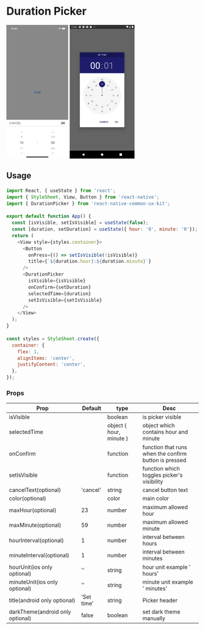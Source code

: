 # Duration Picker

<!-- ![logo](./screenshots/ios.png){: width=10px } -->
<img src="./screenshots/ios.png" height="350" >
<img src="./screenshots/android.png" height="350" >

## Usage

```javascript
import React, { useState } from 'react';
import { StyleSheet, View, Button } from 'react-native';
import { DurationPicker } from 'react-native-common-ux-kit';

export default function App() {
  const [isVisible, setIsVisible] = useState(false);
  const [duration, setDuration] = useState({ hour: '0', minute: '0'});
  return (
    <View style={styles.container}>
      <Button
        onPress={() => setIsVisible(!isVisible)}
        title={`${duration.hour}:${duration.minute}`}
      />
      <DurationPicker
        isVisible={isVisible}
        onConfirm={setDuration}
        selectedTime={duration}
        setIsVisible={setIsVisible}
      />
    </View>
  );
}

const styles = StyleSheet.create({
  container: {
    flex: 1,
    alignItems: 'center',
    justifyContent: 'center',
  },
});
```

### Props

| Prop                        | Default | type     | Desc                                                                                                               |
| --------------------------- | ------- | -------- | ------------------------------------------------------------------------------------------------------------------ |
| isVisible                   |    | boolean | is picker visible  |
| selectedTime                |    | object { hour, minute }   | object which contains hour and minute|
| onConfirm |   | function | function that runs when the confirm button is pressed
| setIsVisible |   | function | function which toggles picker's visibility
| cancelText(optional) | 'cancel'  | string   | cancel button text |
| color(optional) | | color | main color |
| maxHour(optional) | 23 | number | maximum allowed hour |
| maxMinute(optional) | 59 | number | maximum allowed minute |
| hourInterval(optional) | 1 | number | interval between hours |
| minuteInterval(optional) | 1 | number | interval between minutes |
| hourUnit(ios only optional) | '' | string | hour unit example ' hours' |
| minuteUnit(ios only optional) | '' | string | minute unit example ' minutes' |
| title(android only optional) | 'Set time' | string | Picker header |
| darkTheme(android only optional) | false | boolean | set dark theme manually |
